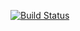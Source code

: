 [![Build Status](https://travis-ci.org/leogopal/wp-mailchimp-wrapper.svg?branch=master)](https://travis-ci.org/leogopal/wp-mailchimp-wrapper)
